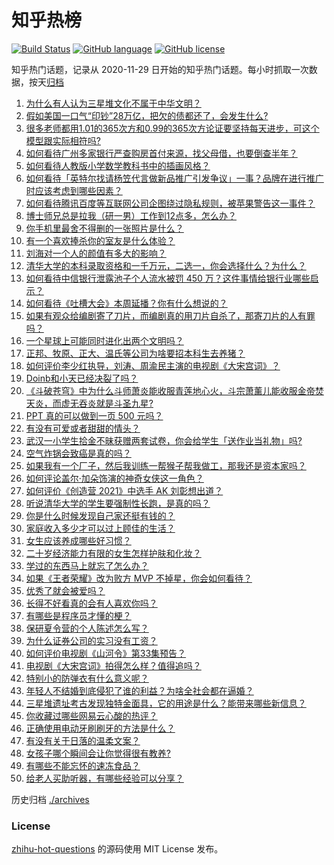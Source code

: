 # 知乎热榜
[![Build Status](https://github.com/ToWeLong/zhihu-hot-questions/workflows/CI/badge.svg)](https://github.com/ToWeLong/zhihu-hot-questions/actions)
[![GitHub language](https://img.shields.io/badge/language-golang-orange.svg)](https://golang.org/)
[![GitHub license](https://img.shields.io/github/license/ToWeLong/zhihu-hot-questions)](https://github.com/ToWeLong/zhihu-hot-questions/blob/main/LICENSE)

知乎热门话题，记录从 2020-11-29 日开始的知乎热门话题。每小时抓取一次数据，按天[归档](./archives)

<!-- BEGIN -->

1. [为什么有人认为三星堆文化不属于中华文明？](https://www.zhihu.com/question/427577911)
1. [假如美国一口气“印钞”28万亿，把欠的债都还了，会发生什么?](https://www.zhihu.com/question/449822455)
1. [很多老师都用1.01的365次方和0.99的365次方论证要坚持每天进步，可这个模型跟实际相符吗?](https://www.zhihu.com/question/389057139)
1. [如何看待广州多家银行严查购房首付来源，找父母借，也要倒查半年？](https://www.zhihu.com/question/450340320)
1. [如何看待人教版小学数学教科书中的插画风格？](https://www.zhihu.com/question/68485147)
1. [如何看待「英特尔找请杨笠代言做新品推广引发争议」一事？品牌在进行推广时应该考虑到哪些因素？](https://www.zhihu.com/question/449975480)
1. [如何看待腾讯百度等互联网公司企图绕过隐私规则，被苹果警告这一事件？](https://www.zhihu.com/question/450309264)
1. [博士师兄总是拉我（研一男）工作到12点多，怎么办？](https://www.zhihu.com/question/449560211)
1. [你手机里最舍不得删的一张照片是什么？](https://www.zhihu.com/question/60334228)
1. [有一个喜欢捧杀你的室友是什么体验？](https://www.zhihu.com/question/449591338)
1. [刘海对一个人的颜值有多大的影响？](https://www.zhihu.com/question/267077678)
1. [清华大学的本科录取资格和一千万元，二选一，你会选择什么？为什么？](https://www.zhihu.com/question/264400815)
1. [如何看待中信银行泄露池子个人流水被罚 450 万？这件事情给银行业哪些启示？](https://www.zhihu.com/question/450220227)
1. [如何看待《吐槽大会》本周延播？你有什么想说的？](https://www.zhihu.com/question/449868647)
1. [如果有观众给编剧寄了刀片，而编剧真的用刀片自杀了，那寄刀片的人有罪吗？](https://www.zhihu.com/question/449423501)
1. [一个星球上可能同时进化出两个文明吗？](https://www.zhihu.com/question/429559006)
1. [正邦、牧原、正大、温氏等公司为啥要招本科生去养猪？](https://www.zhihu.com/question/376226459)
1. [如何评价李少红执导，刘涛、周渝民主演的电视剧《大宋宫词》？](https://www.zhihu.com/question/269988403)
1. [Doinb和小天已经决裂了吗？](https://www.zhihu.com/question/450368597)
1. [《斗破苍穹》中为什么斗师萧炎能收服青莲地心火，斗宗萧薰儿能收服金帝焚天炎，而虚无吞炎就是斗圣九星?](https://www.zhihu.com/question/381287440)
1. [PPT 真的可以做到一页 500 元吗？](https://www.zhihu.com/question/309726916)
1. [有没有可爱或者甜甜的情头？](https://www.zhihu.com/question/391413854)
1. [武汉一小学生拾金不昧获赠两套试卷，你会给学生「送作业当礼物」吗?](https://www.zhihu.com/question/450290154)
1. [空气炸锅会致癌是真的吗？](https://www.zhihu.com/question/363200198)
1. [如果我有一个厂子，然后我训练一帮猴子帮我做工，那我还是资本家吗？](https://www.zhihu.com/question/446098340)
1. [如何评论盖尔·加朵饰演的神奇女侠这一角色？](https://www.zhihu.com/question/60528145)
1. [如何评价《创造营 2021》中选手 AK 刘彰想出道？](https://www.zhihu.com/question/450464784)
1. [听说清华大学的学生要强制性长跑，是真的吗？](https://www.zhihu.com/question/391206598)
1. [你是什么时候发现自己家还挺有钱的？](https://www.zhihu.com/question/360716785)
1. [家庭收入多少才可以过上顾佳的生活？](https://www.zhihu.com/question/408182827)
1. [女生应该养成哪些好习惯？](https://www.zhihu.com/question/439939720)
1. [二十岁经济能力有限的女生怎样护肤和化妆？](https://www.zhihu.com/question/27214615)
1. [学过的东西马上就忘了怎么办？](https://www.zhihu.com/question/27252044)
1. [如果《王者荣耀》改为败方 MVP 不掉星，你会如何看待？](https://www.zhihu.com/question/392122091)
1. [优秀了就会被爱吗？](https://www.zhihu.com/question/359757145)
1. [长得不好看真的会有人喜欢你吗？](https://www.zhihu.com/question/449098700)
1. [有哪些是程序员才懂的梗？](https://www.zhihu.com/question/450130397)
1. [保研夏令营的个人陈述怎么写？](https://www.zhihu.com/question/30606095)
1. [为什么证券公司的实习没有工资？](https://www.zhihu.com/question/28897995)
1. [如何评价电视剧《山河令》第33集预告？](https://www.zhihu.com/question/450428847)
1. [电视剧《大宋宫词》拍得怎么样？值得追吗？](https://www.zhihu.com/question/392093317)
1. [特别小的防弹衣有什么意义呢？](https://www.zhihu.com/question/446158103)
1. [年轻人不结婚到底侵犯了谁的利益？为啥全社会都在逼婚？](https://www.zhihu.com/question/444675805)
1. [三星堆遗址考古发现独特金面具，它的用途是什么？能带来哪些新信息？](https://www.zhihu.com/question/450302710)
1. [你收藏过哪些网易云心酸的热评？](https://www.zhihu.com/question/352814280)
1. [正确使用电动牙刷刷牙的方法是什么？](https://www.zhihu.com/question/20275428)
1. [有没有关于日落的温柔文案？](https://www.zhihu.com/question/439010021)
1. [女孩子哪个瞬间会让你觉得很有教养?](https://www.zhihu.com/question/364828906)
1. [有哪些不能忘怀的速冻食品？](https://www.zhihu.com/question/22528844)
1. [给老人买助听器，有哪些经验可以分享？](https://www.zhihu.com/question/19586917)

<!-- END -->

历史归档 [./archives](./archives)


### License
[zhihu-hot-questions](https://github.com/towelong/zhihu-hot-questions) 的源码使用 MIT License 发布。